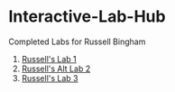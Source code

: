 # Interactive-Lab-Hub

Completed Labs for Russell Bingham

1. [Russell's Lab 1](https://github.com/rbingham97/IDD-Fa20-Lab01)
2. [Russell's Alt Lab 2](https://github.com/rbingham97/IDD_Fa20_AltLab2)
3. [Russell's Lab 3](https://github.com/rbingham97/IDD_Fa20_Lab3)

